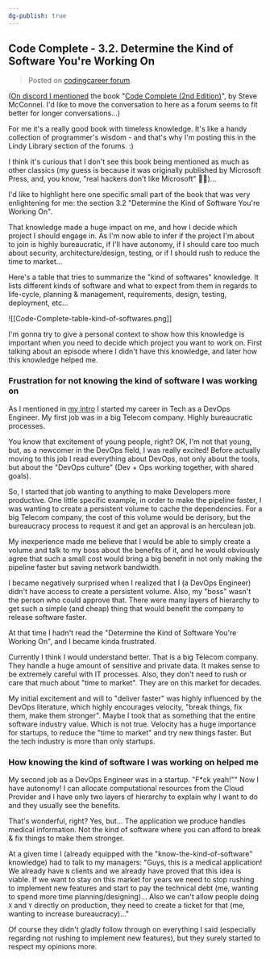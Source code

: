 ```yaml
---
dg-publish: true
---
```

## Code Complete - 3.2. Determine the Kind of Software You're Working On

> Posted on [codingcareer forum](https://codingcareer.circle.so/c/lindy-library/book-code-complete-by-steve-mcconnel).

([On discord I mentioned](https://discord.com/channels/711240423917486090/736616091463319614/999029144606228570) the book "[Code Complete (2nd Edition)](https://www.oreilly.com/library/view/code-complete-2nd/0735619670/)", by Steve McConnel. I'd like to move the conversation to here as a forum seems to fit better for longer conversations...)

For me it's a really good book with timeless knowledge. It's like a handy collection of programmer's wisdom - and that's why I'm posting this in the Lindy Library section of the forums. :)  
  
I think it's curious that I don't see this book being mentioned as much as other classics (my guess is because it was originally published by Microsoft Press, and, you know, "real hackers don't like Microsoft" 🤷‍♂️)...  
  
I'd like to highlight here one specific small part of the book that was very enlightening for me: the section 3.2 "Determine the Kind of Software You're Working On".  
  
That knowledge made a huge impact on me, and how I decide which project I should engage in. As I'm now able to infer if the project I'm about to join is highly bureaucratic, if I'll have autonomy, if I should care too much about security, architecture/design, testing, or if I should rush to reduce the time to market...

Here's a table that tries to summarize the "kind of softwares" knowledge. It lists different kinds of software and what to expect from them in regards to life-cycle, planning & management, requirements, design, testing, deployment, etc...

![[Code-Complete-table-kind-of-softwares.png]]

I'm gonna try to give a personal context to show how this knowledge is important when you need to decide which project you want to work on. First talking about an episode where I didn't have this knowledge, and later how this knowledge helped me.

### Frustration for not knowing the kind of software I was working on

As I mentioned in [my intro](https://codingcareer.circle.so/c/intros/greetings-from-brazil-i-m-meleu) I started my career in Tech as a DevOps Engineer. My first job was in a big Telecom company. Highly bureaucratic processes.

You know that excitement of young people, right? OK, I'm not that young, but, as a newcomer in the DevOps field, I was really excited! Before actually moving to this job I read everything about DevOps, not only about the tools, but about the "DevOps culture" (Dev + Ops working together, with shared goals).

So, I started that job wanting to anything to make Developers more productive. One little specific example, in order to make the pipeline faster, I was wanting to create a persistent volume to cache the dependencies. For a big Telecom company, the cost of this volume would be derisory, but the bureaucracy process to request it and get an approval is an herculean job.

My inexperience made me believe that I would be able to simply create a volume and talk to my boss about the benefits of it, and he would obviously agree that such a small cost would bring a big benefit in not only making the pipeline faster but saving network bandwidth.

I became negatively surprised when I realized that I (a DevOps Engineer) didn't have access to create a persistent volume. Also, my "boss" wasn't the person who could approve that. There were many layers of hierarchy to get such a simple (and cheap) thing that would benefit the company to release software faster.

At that time I hadn't read the "Determine the Kind of Software You're Working On", and I became kinda frustrated.

Currently I think I would understand better. That is a big Telecom company. They handle a huge amount of sensitive and private data. It makes sense to be extremely careful with IT processes. Also, they don't need to rush or care that much about "time to market". They are on this market for decades.

My initial excitement and will to "deliver faster" was highly influenced by the DevOps literature, which highly encourages velocity, "break things, fix them, make them stronger". Maybe I took that as something that the entire software industry value. Which is not true. Velocity has a huge importance for startups, to reduce the "time to market" and try new things faster. But the tech industry is more than only startups.


### How knowing the kind of software I was working on helped me

My second job as a DevOps Engineer was in a startup. "F\*ck yeah!"" Now I have autonomy! I can allocate computational resources from the Cloud Provider and I have only two layers of hierarchy to explain why I want to do and they usually see the benefits.

That's wonderful, right? Yes, but... The application we produce handles medical information. Not the kind of software where you can afford to break & fix things to make them stronger.

At a given time I (already equipped with the "know-the-kind-of-software" knowledge) had to talk to my managers: "Guys, this is a medical application! We already have `N` clients and we already have proved that this idea is viable. If we want to stay on this market for years we need to stop rushing to implement new features and start to pay the technical debt (me, wanting to spend more time planning/designing)... Also we can't allow people doing `X` and `Y` directly on production, they need to create a ticket for that (me, wanting to increase bureaucracy)..."

Of course they didn't gladly follow through on everything I said (especially regarding not rushing to implement new features), but they surely started to respect my opinions more.


